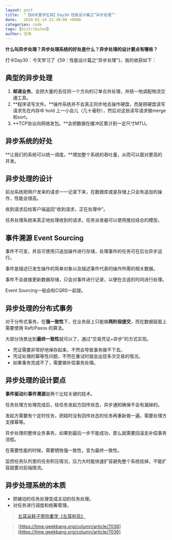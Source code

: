```yaml
---
layout: post
title:  "【60天重学左耳】Day30-性能设计篇之“异步处理”"
date:   2020-01-14 22:30:00 +0800
categories: code
tags: [Distributed]
author: 方伟
---
```


**什么叫异步处理？异步处理系统的好处是什么？异步处理的设计要点有哪些？**

<!--more-->

打卡Day30：今天学习了《59｜性能设计篇之“异步处理”》，我的收获如下：

## 典型的异步处理

1. **邮递业务**。会把大量的去往同一个方向的订单合并处理，并统一地调配物流交通工具。
2. **程序读写文件。**操作系统并不会真正同步地去操作硬盘，而是把硬盘读写请求先在内存中 hold 上一小会儿（几十毫秒），然后对这些读写请求做merge和sort。
3. **TCP协议向网络发包。**会把数据在缓冲区累计到一定尺寸MTU。

## 异步系统的好处

**让我们的系统可以统一调度。**增加整个系统的吞吐量，从而可以面对更高的并发。

## 异步处理的设计

前台系统把用户发来的请求一一记录下来，在数据库或是存储上只会有追加的操作，性能会很高。

收到请求后给客户端返回“收到请求，正在处理中”。

任务处理系统来真正地处理收到的请求，任务派发器可以使用推拉结合的模型。

## 事件溯源 Event Sourcing

事件不可变，并且可使用只追加操作进行存储，处理事件的任务可在后台异步运行。

事件是描述已发生操作的简单对象以及描述事件代表的操作所需的相关数据。

事件不会直接更新数据存储，只会对事件进行记录，以便在合适的时间进行处理。

Event Sourcing一般会和CQRS一起提。

## 异步处理的分布式事务

对于分布式事务，在**强一致性**下，在业务层上只能做**两阶段提交**，而在数据层面上需要使用 Raft/Paxos 的算法。

大部分场景达到**最终一致性**就可以了，通过“交易凭证+异步”的方式实现。

* 凭证需要非常好地保存起来，不然会导致事务做不下去。
* 凭证处理的幂等性问题，不然在重试时就会出现多次交易的情况。
* 如果事务完成不了，需要做补偿事务处理。

## 异步处理的设计要点

**事件驱动**和**事件溯源**是两个比较关键的技术。

任务处理方处理完成后，给任务发起方回传状态，异步通知确保不会有漏掉的。

发起方需要有个定时任务，把超时没有回传状态的任务再重新做一遍，需要处理方支撑幂等。

异步处理的整体业务事务，如果到最后一步不能成功，那么就需要回滚走补偿事务流程。

在需要性能的时候，需要牺牲强一致性，变为最终一致性。

监控任务队列里的任务积压情况，压力大时能快速扩容避免整个系统挂掉，不能扩容就要对前端限流。

## 异步处理系统的本质

* 把被动的任务处理变成主动的任务处理。
* 对任务进行调度和统筹管理。

> [左耳朵耗子带你重学《左耳听风》](https://time.geekbang.org/column/article/177414)

> [https://time.geekbang.org/column/article/7036](https://time.geekbang.org/column/article/7036)

